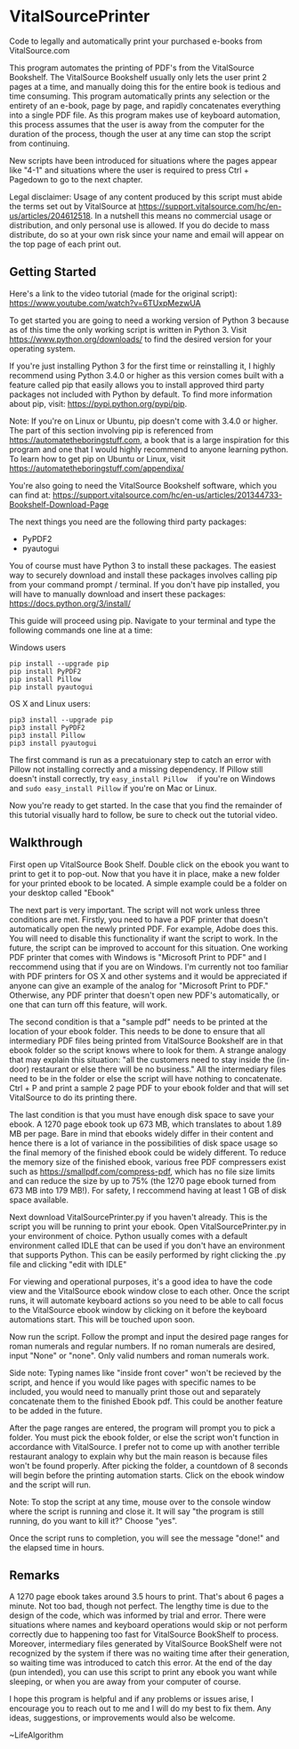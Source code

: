 # VitalSourcePrinter
Code to legally and automatically print your purchased e-books from VitalSource.com

This program automates the printing of PDF's from the VitalSource Bookshelf. The VitalSource Bookshelf usually only lets the user print 2 pages at a time, and manually doing this for the entire book is tedious and time consuming. This program automatically prints any selection or the entirety of an e-book, page by page, and rapidly concatenates everything into a single PDF file. As this program makes use of keyboard automation, this process assumes that the user is away from the computer for the duration of the process, though the user at any time can stop the script from continuing. 

New scripts have been introduced for situations where the pages appear like "4-1" and situations where the user is required to press Ctrl + Pagedown to go to the next chapter.

Legal disclaimer: 
Usage of any content produced by this script must abide the terms set out by VitalSource at https://support.vitalsource.com/hc/en-us/articles/204612518. In a nutshell this means no commercial usage or distribution, and only personal use is allowed. If you do decide to mass distribute, do so at your own risk since your name and email will appear on the top page of each print out.

## Getting Started

Here's a link to the video tutorial (made for the original script): https://www.youtube.com/watch?v=6TUxpMezwUA

To get started you are going to need a working version of Python 3 because as of this time the only working script is written in Python 3. Visit https://www.python.org/downloads/ to find the desired version for your operating system.

If you're just installing Python 3 for the first time or reinstalling it, I highly recommend using Python 3.4.0 or higher as this version comes built with a feature called pip that easily allows you to install approved third party packages not included with Python by default. To find more information about pip, visit: https://pypi.python.org/pypi/pip. 

Note: If you're on Linux or Ubuntu, pip doesn't come with 3.4.0 or higher. The part of this section involving pip is referenced from https://automatetheboringstuff.com, a book that is a large inspiration for this program and one that I would highly recommend to anyone learning python. To learn how to get pip on Ubuntu or Linux, visit https://automatetheboringstuff.com/appendixa/

You're also going to need the VitalSource Bookshelf software, which you can find at: https://support.vitalsource.com/hc/en-us/articles/201344733-Bookshelf-Download-Page

The next things you need are the following third party packages: 
- PyPDF2
- pyautogui

You of course must have Python 3 to install these packages. The easiest way to securely download and install these packages involves calling pip from your command prompt / terminal. If you don't have pip installed, you will have to manually download and insert these packages:
https://docs.python.org/3/install/

This guide will proceed using pip. Navigate to your terminal and type the following commands one line at a time:


Windows users

```
pip install --upgrade pip
pip install PyPDF2
pip install Pillow
pip install pyautogui
```
OS X and Linux users:

```
pip3 install --upgrade pip
pip3 install PyPDF2
pip3 install Pillow
pip3 install pyautogui
```

The first command is run as a precatuionary step to catch an error with Pillow not installing correctly and a missing dependency. If Pillow still doesn't install correctly, try ```easy_install Pillow  ``` if you're on Windows and ```sudo easy_install Pillow``` if you're on Mac or Linux. 

Now you're ready to get started. In the case that you find the remainder of this tutorial visually hard to follow, be sure to check out the tutorial video.

## Walkthrough 

First open up VitalSource Book Shelf. Double click on the ebook you want to print to get it to pop-out. Now that you have it in place, make a new folder for your printed ebook to be located. A simple example could be a folder on your desktop called "Ebook"

The next part is very important. The script will not work unless three conditions are met. Firstly, you need to have a PDF printer that doesn't automatically open the newly printed PDF. For example, Adobe does this. You will need to disable this functionality if want the script to work. In the future, the script can be improved to account for this situation. One working PDF printer that comes with Windows is "Microsoft Print to PDF" and I reccommend using that if you are on Windows. I'm currently not too familiar with PDF printers for OS X and other systems and it would be appreciated if anyone can give an example of the analog for "Microsoft Print to PDF." Otherwise, any PDF printer that doesn't open new PDF's automatically, or one that can turn off this feature, will work.

The second condition is that a "sample pdf" needs to be printed at the location of your ebook folder. This needs to be done to ensure that all intermediary PDF files being printed from VitalSource Bookshelf are in that ebook folder so the script knows where to look for them. A strange analogy that may explain this situation: "all the customers need to stay inside the (in-door) restaurant or else there will be no business." All the intermediary files need to be in the folder or else the script will have nothing to concatenate. 
Ctrl + P and print a sample 2 page PDF to your ebook folder and that will set VitalSource to do its printing there.

The last condition is that you must have enough disk space to save your ebook. A 1270 page ebook took up 673 MB, which translates to about 1.89 MB per page. Bare in mind that ebooks widely differ in their content and hence there is a lot of variance in the possibilities of disk space usage so the final memory of the finished ebook could be widely different. To reduce the memory size of the finished ebook, various free PDF compressers exist such as https://smallpdf.com/compress-pdf, which has no file size limits and can reduce the size by up to 75% (the 1270 page ebook turned from 673 MB into 179 MB!). For safety, I reccommend having at least 1 GB of disk space available. 

Next download VitalSourcePrinter.py if you haven't already. This is the script you will be running to print your ebook. Open VitalSourcePrinter.py in your environment of choice. Python usually comes with a default environment called IDLE that can be used if you don't have an environment that supports Python. This can be easily performed by right clicking the .py file and clicking "edit with IDLE"

For viewing and operational purposes, it's a good idea to have the code view and the VitalSource ebook window close to each other. Once the script runs, it will automate keyboard actions so you need to be able to call focus to the VitalSource ebook window by clicking on it before the keyboard automations start. This will be touched upon soon.

Now run the script. Follow the prompt and input the desired page ranges for roman numerals and regular numbers. If no roman numerals are desired, input "None" or "none". Only valid numbers and roman numerals work. 

Side note: Typing names like "inside front cover" won't be recieved by the script, and hence if you would like pages with specific names to be included, you would need to manually print those out and separately concatenate them to the finished Ebook pdf. This could be another feature to be added in the future.

After the page ranges are entered, the program will prompt you to pick a folder. You must pick the ebook folder, or else the script won't function in accordance with VitalSource. I prefer not to come up with another terrible restaurant analogy to explain why but the main reason is because files won't be found properly. After picking the folder, a countdown of 8 seconds will begin before the printing automation starts. Click on the ebook window and the script will run. 

Note: To stop the script at any time, mouse over to the console window where the script is running and close it. It will say "the program is still running, do you want to kill it?" Choose "yes".

Once the script runs to completion, you will see the message "done!" and the elapsed time in hours.

## Remarks

A 1270 page ebook takes around 3.5 hours to print. That's about 6 pages a minute. Not too bad, though not perfect. The lengthy time is due to the design of the code, which was informed by trial and error. There were situations where names and keyboard operations would skip or not perform correctly due to happening too fast for VitalSource BookShelf to process. Moreover, intermediary files generated by VitalSource BookShelf were not recognized by the system if there was no waiting time after their generation, so waiting time was introduced to catch this error. At the end of the day (pun intended), you can use this script to print any ebook you want while sleeping, or when you are away from your computer of course.

I hope this program is helpful and if any problems or issues arise, I encourage you to reach out to me and I will do my best to fix them. Any ideas, suggestions, or improvements would also be welcome.

~LifeAlgorithm
